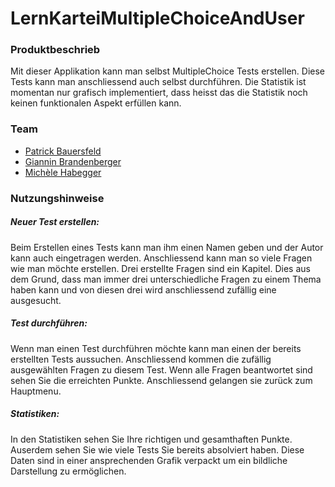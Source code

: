 # LernKarteiMultipleChoiceAndUser
### Produktbeschrieb
Mit dieser Applikation kann man selbst MultipleChoice Tests erstellen. Diese Tests kann man anschliessend auch selbst durchführen. Die Statistik ist momentan nur grafisch implementiert, dass heisst das die Statistik noch keinen funktionalen Aspekt erfüllen kann. 
### Team
* [Patrick Bauersfeld](https://github.com/patrick-bau)
* [Giannin Brandenberger](https://github.com/MasterEvarior)
* [Michèle Habegger](https://github.com/Mischii)

### Nutzungshinweise
##### Neuer Test erstellen:
Beim Erstellen eines Tests kann man ihm einen Namen geben und der Autor kann auch eingetragen werden. Anschliessend kann man so viele Fragen wie man möchte erstellen. Drei erstellte Fragen sind ein Kapitel. Dies aus dem Grund, dass man immer drei unterschiedliche Fragen zu einem Thema haben kann und von diesen drei wird anschliessend zufällig eine ausgesucht. 
##### Test durchführen:
Wenn man einen Test durchführen möchte kann man einen der bereits erstellten Tests aussuchen. Anschliessend kommen die zufällig ausgewählten Fragen zu diesem Test. Wenn alle Fragen beantwortet sind sehen Sie die erreichten Punkte. Anschliessend gelangen sie zurück zum Hauptmenu.
##### Statistiken:
In den Statistiken sehen Sie Ihre richtigen und gesamthaften Punkte. Auserdem sehen Sie wie viele Tests Sie bereits absolviert haben. Diese Daten sind in einer ansprechenden Grafik verpackt um ein bildliche Darstellung zu ermöglichen.
